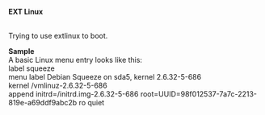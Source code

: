 **EXT Linux**

<br>
Trying to use extlinux to boot.
<br>

**Sample**
<br>
A basic Linux menu entry looks like this:
<br>
label squeeze<br>
      menu label Debian Squeeze on sda5, kernel 2.6.32-5-686<br>
      kernel /vmlinuz-2.6.32-5-686<br>
      append initrd=/initrd.img-2.6.32-5-686 root=UUID=98f012537-7a7c-2213-819e-a69ddf9abc2b ro quiet<br>
      <br>
      
